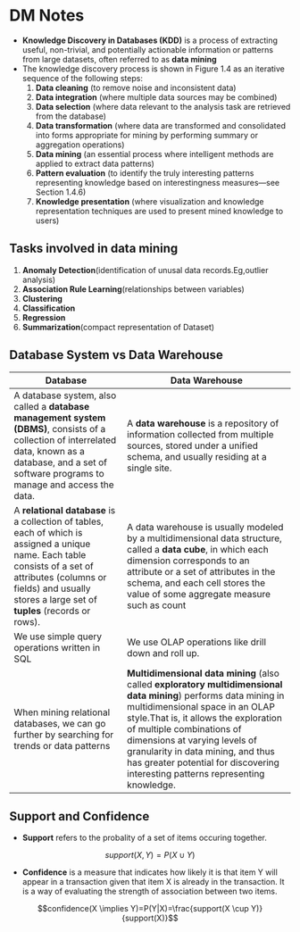 # DM Notes
- **Knowledge Discovery in Databases (KDD)** is a process of extracting useful, non-trivial, and potentially actionable information or patterns from large datasets, often referred to as **data mining**
- The knowledge discovery process is shown in Figure 1.4 as an iterative sequence of the following steps:
    1. **Data cleaning** (to remove noise and inconsistent data)
    2. **Data integration** (where multiple data sources may be combined) 
    3. **Data selection** (where data relevant to the analysis task are retrieved from the
    database)
    4. **Data transformation** (where data are transformed and consolidated into forms
    appropriate for mining by performing summary or aggregation operations)
    5. **Data mining** (an essential process where intelligent methods are applied to extract
    data patterns)
    6. **Pattern evaluation** (to identify the truly interesting patterns representing knowledge
    based on interestingness measures—see Section 1.4.6)
    7. **Knowledge presentation** (where visualization and knowledge representation techniques are used to present mined knowledge to users)

## Tasks involved in data mining
1. **Anomaly Detection**(identification of unusal data records.Eg,outlier analysis)
2. **Association Rule Learning**(relationships between variables)
3. **Clustering** 
4. **Classification**
5. **Regression**
6. **Summarization**(compact representation of Dataset)

## Database System vs Data Warehouse
|Database|Data Warehouse|
|-|-|
|A database system, also called a **database management system (DBMS)**, consists of a collection of interrelated data, known as a database, and a set of software programs to manage and access the data.|A **data warehouse** is a repository of information collected from multiple sources, stored under a unified schema, and usually residing at a single site.|
|A **relational database** is a collection of tables, each of which is assigned a unique name. Each table consists of a set of attributes (columns or fields) and usually stores a large set of **tuples** (records or rows).|A data warehouse is usually modeled by a multidimensional data structure, called a **data cube**, in which each dimension corresponds to an attribute or a set of attributes in the schema, and each cell stores the value of some aggregate measure such as count|
|We use simple query operations written in SQL|We use OLAP operations like drill down and roll up.|
|When mining relational databases, we can go further by searching for trends or data patterns|**Multidimensional data mining** (also called **exploratory multidimensional data mining**) performs data mining in multidimensional space in an OLAP style.That is, it allows the exploration of multiple combinations of dimensions at varying levels of granularity in data mining, and thus has greater potential for discovering interesting patterns representing knowledge.|

## Support and Confidence
- **Support** refers to the probality of a set of items occuring together.

$$support(X, Y)=P(X\cup Y)$$

- **Confidence** is a measure that indicates how likely it is that item Y will appear in a transaction given that item X is already in the transaction. It is a way of evaluating the strength of association between two items.

$$confidence(X \implies Y)=P(Y|X)=\frac{support(X \cup Y)}{support(X)}$$



